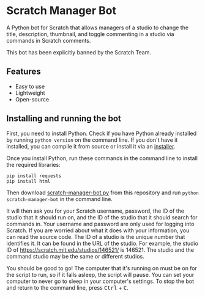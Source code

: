 # Scratch Manager Bot 
A Python bot for Scratch that allows managers of a studio to change the title, description, thumbnail, and toggle commenting in a studio via commands in Scratch comments.

This bot has been explicitly banned by the Scratch Team.

## Features
* Easy to use
* Lightweight
* Open-source

## Installing and running the bot
First, you need to install Python. Check if you have Python already installed by running `python version` on the command line. If you don't have it installed, you can compile it from source or install it via an [installer](https://www.python.org/).

Once you install Python, run these commands in the command line to install the required libraries:

```
pip install requests
pip install html
```

Then download [scratch-manager-bot.py](https://github.com/DogCatPuppyLover/scratch-manager-bot/blob/main/scratch-manager-bot.py) from this repository and run `python scratch-manager-bot` in the command line.

It will then ask you for your Scratch username, password, the ID of the studio that it should run on, and the ID of the studio that it should search for commands in. Your username and password are only used for logging into Scratch. If you are worried about what it does with your information, you can read the source code. The ID of a studio is the unique number that identifies it. It can be found in the URL of the studio. For example, the studio ID of https://scratch.mit.edu/studios/146521/ is 146521. The studio and the command studio may be the same or different studios.

You should be good to go! The computer that it's running on must be on for the script to run, so if it falls asleep, the script will pause. You can set your computer to never go to sleep in your computer's settings. To stop the bot and return to the command line, press <kbd>Ctrl</kbd> + <kbd>C</kbd>.
